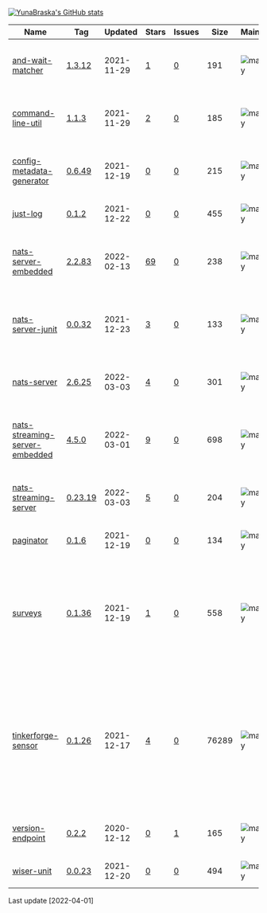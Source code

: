 [![YunaBraska's GitHub stats](https://github-readme-stats.vercel.app/api?username=YunaBraska&count_private=true&show_icons=true&theme=dracula)](https://github.com/YunaBraska/github-readme-stats)

|Name|Tag|Updated|Stars|Issues|Size|Maintainability|Coverage|Description|
|---|---|---|---|---|---|---|---|---|
|[and-wait-matcher](https://github.com/YunaBraska/and-wait-matcher)|[1.3.12](https://github.com/YunaBraska/and-wait-matcher/tags)|2021-11-29|[1](https://github.com/YunaBraska/and-wait-matcher/stargazers)|[0](https://github.com/YunaBraska/and-wait-matcher/issues)|191|![maintainability](https://img.shields.io/codeclimate/maintainability/YunaBraska/and-wait-matcher?style=flat-square)|![coverage](https://img.shields.io/codeclimate/coverage/YunaBraska/and-wait-matcher?style=flat-square)|Small hamcrest matcher which is waiting (with timeout) for the expected value|
|[command-line-util](https://github.com/YunaBraska/command-line-util)|[1.1.3](https://github.com/YunaBraska/command-line-util/tags)|2021-11-29|[2](https://github.com/YunaBraska/command-line-util/stargazers)|[0](https://github.com/YunaBraska/command-line-util/issues)|185|![maintainability](https://img.shields.io/codeclimate/maintainability/YunaBraska/command-line-util?style=flat-square)|![coverage](https://img.shields.io/codeclimate/coverage/YunaBraska/command-line-util?style=flat-square)|CommandLineUtil to get easy access to command line unix/windows|
|[config-metadata-generator](https://github.com/YunaBraska/config-metadata-generator)|[0.6.49](https://github.com/YunaBraska/config-metadata-generator/tags)|2021-12-19|[0](https://github.com/YunaBraska/config-metadata-generator/stargazers)|[0](https://github.com/YunaBraska/config-metadata-generator/issues)|215|![maintainability](https://img.shields.io/codeclimate/maintainability/YunaBraska/config-metadata-generator?style=flat-square)|![coverage](https://img.shields.io/codeclimate/coverage/YunaBraska/config-metadata-generator?style=flat-square)|Manually way/library to generate config metadata for spring boot|
|[just-log](https://github.com/YunaBraska/just-log)|[0.1.2](https://github.com/YunaBraska/just-log/tags)|2021-12-22|[0](https://github.com/YunaBraska/just-log/stargazers)|[0](https://github.com/YunaBraska/just-log/issues)|455|![maintainability](https://img.shields.io/codeclimate/maintainability/YunaBraska/just-log?style=flat-square)|![coverage](https://img.shields.io/codeclimate/coverage/YunaBraska/just-log?style=flat-square)|Simple native logger without reflection|
|[nats-server-embedded](https://github.com/YunaBraska/nats-server-embedded)|[2.2.83](https://github.com/YunaBraska/nats-server-embedded/tags)|2022-02-13|[69](https://github.com/YunaBraska/nats-server-embedded/stargazers)|[0](https://github.com/YunaBraska/nats-server-embedded/issues)|238|![maintainability](https://img.shields.io/codeclimate/maintainability/YunaBraska/nats-server-embedded?style=flat-square)|![coverage](https://img.shields.io/codeclimate/coverage/YunaBraska/nats-server-embedded?style=flat-square)|Nats server embedded for testing which contains the original Nats server|
|[nats-server-junit](https://github.com/YunaBraska/nats-server-junit)|[0.0.32](https://github.com/YunaBraska/nats-server-junit/tags)|2021-12-23|[3](https://github.com/YunaBraska/nats-server-junit/stargazers)|[0](https://github.com/YunaBraska/nats-server-junit/issues)|133|![maintainability](https://img.shields.io/codeclimate/maintainability/YunaBraska/nats-server-junit?style=flat-square)|![coverage](https://img.shields.io/codeclimate/coverage/YunaBraska/nats-server-junit?style=flat-square)|Nats server embedded for testing which contains the original Nats server|
|[nats-server](https://github.com/YunaBraska/nats-server)|[2.6.25](https://github.com/YunaBraska/nats-server/tags)|2022-03-03|[4](https://github.com/YunaBraska/nats-server/stargazers)|[0](https://github.com/YunaBraska/nats-server/issues)|301|![maintainability](https://img.shields.io/codeclimate/maintainability/YunaBraska/nats-server?style=flat-square)|![coverage](https://img.shields.io/codeclimate/coverage/YunaBraska/nats-server?style=flat-square)|Nats server for testing which contains the original Nats server|
|[nats-streaming-server-embedded](https://github.com/YunaBraska/nats-streaming-server-embedded)|[4.5.0](https://github.com/YunaBraska/nats-streaming-server-embedded/tags)|2022-03-01|[9](https://github.com/YunaBraska/nats-streaming-server-embedded/stargazers)|[0](https://github.com/YunaBraska/nats-streaming-server-embedded/issues)|698|![maintainability](https://img.shields.io/codeclimate/maintainability/YunaBraska/nats-streaming-server-embedded?style=flat-square)|![coverage](https://img.shields.io/codeclimate/coverage/YunaBraska/nats-streaming-server-embedded?style=flat-square)|Embedded NatsServer for testing which contains the original NatsServer|
|[nats-streaming-server](https://github.com/YunaBraska/nats-streaming-server)|[0.23.19](https://github.com/YunaBraska/nats-streaming-server/tags)|2022-03-03|[5](https://github.com/YunaBraska/nats-streaming-server/stargazers)|[0](https://github.com/YunaBraska/nats-streaming-server/issues)|204|![maintainability](https://img.shields.io/codeclimate/maintainability/YunaBraska/nats-streaming-server?style=flat-square)|![coverage](https://img.shields.io/codeclimate/coverage/YunaBraska/nats-streaming-server?style=flat-square)|NatsServer for testing which contains the original NatsServer|
|[paginator](https://github.com/YunaBraska/paginator)|[0.1.6](https://github.com/YunaBraska/paginator/tags)|2021-12-19|[0](https://github.com/YunaBraska/paginator/stargazers)|[0](https://github.com/YunaBraska/paginator/issues)|134|![maintainability](https://img.shields.io/codeclimate/maintainability/YunaBraska/paginator?style=flat-square)|![coverage](https://img.shields.io/codeclimate/coverage/YunaBraska/paginator?style=flat-square)|Java browser with javascript support|
|[surveys](https://github.com/YunaBraska/surveys)|[0.1.36](https://github.com/YunaBraska/surveys/tags)|2021-12-19|[1](https://github.com/YunaBraska/surveys/stargazers)|[0](https://github.com/YunaBraska/surveys/issues)|558|![maintainability](https://img.shields.io/codeclimate/maintainability/YunaBraska/surveys?style=flat-square)|![coverage](https://img.shields.io/codeclimate/coverage/YunaBraska/surveys?style=flat-square)|Surveys is a plain java library to provide a base for questionnaires. It also provides a function to generate diagrams and to measure answer times.|
|[tinkerforge-sensor](https://github.com/YunaBraska/tinkerforge-sensor)|[0.1.26](https://github.com/YunaBraska/tinkerforge-sensor/tags)|2021-12-17|[4](https://github.com/YunaBraska/tinkerforge-sensor/stargazers)|[0](https://github.com/YunaBraska/tinkerforge-sensor/issues)|76289|![maintainability](https://img.shields.io/codeclimate/maintainability/YunaBraska/tinkerforge-sensor?style=flat-square)|![coverage](https://img.shields.io/codeclimate/coverage/YunaBraska/tinkerforge-sensor?style=flat-square)|This Library is simplifying the API usage in a pure Java 8 way without any Frameworks. Removes pain of the Sensor UID, how to speak to the sensor and what values can i get from it etc. so that the focus is more on the logic|
|[version-endpoint](https://github.com/YunaBraska/version-endpoint)|[0.2.2](https://github.com/YunaBraska/version-endpoint/tags)|2020-12-12|[0](https://github.com/YunaBraska/version-endpoint/stargazers)|[1](https://github.com/YunaBraska/version-endpoint/issues)|165|![maintainability](https://img.shields.io/codeclimate/maintainability/YunaBraska/version-endpoint?style=flat-square)|![coverage](https://img.shields.io/codeclimate/coverage/YunaBraska/version-endpoint?style=flat-square)|A simple spring boot version endpoint with git properties|
|[wiser-unit](https://github.com/YunaBraska/wiser-unit)|[0.0.23](https://github.com/YunaBraska/wiser-unit/tags)|2021-12-20|[0](https://github.com/YunaBraska/wiser-unit/stargazers)|[0](https://github.com/YunaBraska/wiser-unit/issues)|494|![maintainability](https://img.shields.io/codeclimate/maintainability/YunaBraska/wiser-unit?style=flat-square)|![coverage](https://img.shields.io/codeclimate/coverage/YunaBraska/wiser-unit?style=flat-square)|BDD test methods and generates report|

Last update [2022-04-01]
